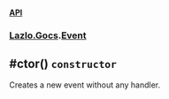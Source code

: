#### [API](./API.md 'API')
### [Lazlo.Gocs](./API.md#Lazlo-Gocs 'Lazlo.Gocs').[Event](./Lazlo-Gocs-Event.md 'Lazlo.Gocs.Event')
## #ctor() `constructor`
Creates a new event without any handler.
